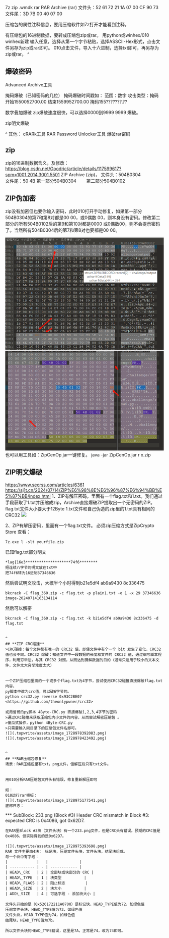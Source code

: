 7z
zip
.wmdk
rar
RAR Archive (rar)
文件头：52 61 72 21 1A 07 00 CF 90 73
文件尾：3D 7B 00 40 07 00


压缩包的属性注释信息，要用压缩软件如7z打开才能看到注释。

有压缩包的16进制数据，要转成压缩包zip或rar。
用python或winhex/010
winhex新建 输入任意，选择从第一个字节粘贴，选择ASSCII-Hex形式，点击文件另存为zip或rar即可。
010点击文件，导入十六进制，选择txt即可，再另存为zip或rar。
^
## **爆破密码**
Advanced Archive工具

掩码爆破（已知密码的几位）
掩码爆破时间戳如：
范围：数字
攻击类型：掩码
开始1550052700.00
结束1559952700.00
掩码155???????.??

数字叠加爆破
zip爆破速度很快，可以选择0000到9999 9999 爆破。

zip明文爆破


^
其他：
cRARk工具
RAR Password Unlocker工具
爆破rar密码


## **zip**
zip的16进制数据含义，及修改：
<https://blog.csdn.net/Goodric/article/details/117599617?spm=1001.2014.3001.5501>
ZIP Archive (zip)，
文件头：504B0304　　　　　　　　　　　　　　　　　　　　　　
文件尾：50 4B
第一部分504B0304　　
第二部分504B0102

## **ZIP伪加密**
zip没有加密但也要你输入密码，此时010打开手动修复，如果第一部分504B0304的第7和第8对都是00 00，或0偶数 00，则本身没有密码。修改第二部分的所有504B0102后的第9和第10对都是0000 或0偶数00，则不会提示密码了。当然所有504B0304后的第7和第8对也要都是00 00。

![](.topwrite/assets/image_1732718255376.png)
![](.topwrite/assets/image_1732717582881.png)
也可以用工具如：ZipCenOp.jar一键修复。
java -jar ZipCenOp.jar r  x.zip

## **ZIP明文爆破**
<https://www.secrss.com/articles/6361>
<https://sj1t.cn/2024/07/14/ZIP%E6%98%8E%E6%96%87%E6%94%BB%E5%87%BB/index.html>
1、ZIP有解压密码，里面有一个flag.txt和1.txt。我们通过手段获取了1.txt并压缩成zip，Archive直接爆破ZIP提取出一个无密码的ZIP。
flag.txt文件大小要大于12Byte
1.txt文件和自己伪造的zip里的1.txt具有相同的CRC32
![](.topwrite/assets/.jpg)

2、ZIP有解压密码，里面有一个flag.txt文件。
必须zip压缩方式是ZipCrypto Store
查看：
```
7z.exe l -slt yourfile.zip
```
已知flag.txt部分明文
```
*lag{16e3********************74f6********
把连续八字节的明文放在txt中
把74f6转为16进制37346636
```
然后尝试明文攻击，大概半个小时得到b21e5df4 ab9a9430 8c336475
```
bkcrack -C flag_360.zip -c flag.txt -p plain1.txt -o 1 -x 29 37346636
image-20240714163134114
```
然后可以解密
```
bkcrack -C flag_360.zip -c flag.txt -k b21e5df4 ab9a9430 8c336475 -d flag.txt


^
## **ZIP CRC碰撞**
>CRC碰撞：每个文件都有唯一的 CRC32 值，即使文件中有个一个 bit 发生了变化，CRC32 值也会不同。CRC32 爆破：知道文件中一段数据的长度和文件的 CRC32 值，通过编写脚本程序，利用穷举法，与其 CRC32 对照，从而达到猜解数据的目的（通常只适用于较小的文本文件，文件太大穷举难度太大）


一个ZIP压缩包里面的一个或多个flag.txt为4字节，尝试使用CRC32碰撞直接爆破flag.txt内容。
py脚本中改为crc值，可以破6字节的。
python crc32.py reverse 0x93C2BE07
<https://github.com/theonlypwner/crc32>

或用曾哥的py脚本 4Byte-CRC.py 直接爆破1,2,3,4字节的密码
>通过CRC碰撞来获取压缩包内小文件的内容，从而尝试解密压缩包 。
>傻瓜式操作，python 4Byte-CRC.py
>只需要输入同目录下的压缩包文件名即可。
![](.topwrite/assets/image_1728978392083.png)
![](.topwrite/assets/image_1728978423492.png)


^
## **RAR压缩包修复**
场景：RAR压缩包里有txt，png文件，但解压后只有txt文件。


用010分析RAR压缩包文件头有错误，修复重新解压即可

如：
010运行rar模板：
![](.topwrite/assets/image_1728975177541.png)
底部日志：
```
*** SubBlock: 233.png (Block #3)
Header CRC mismatch in Block #3: expected CRC is 0x4086, got 0x62D7.
```
在RAR里Block #3块（文件头块）有一个233.png文件，但是CRC头有错误。预期的CRC值是0x4086，但实际得到的是0x62D7。

![](.topwrite/assets/image_1728975393698.png)
RAR 文件主要由4块： 标记块，压缩文件头块，文件头块，结尾块组成。
每一个块中有字段：
|             |   |              |
| ----------- | - | ------------ |
| HEAD\_CRC   | 2 | 全部块或块部分的 CRC |
| HEAD\_TYPE  | 1 | 块类型          |
| HEAD\_FLAGS | 2 | 阻止标志         |
| HEAD\_SIZE  | 2 | 块大小          |
| ADD\_SIZE   | 4 | 可选字段 - 添加块大小 |

文件头开始的是（0x526172211A0700）是标记快，HEAD_TYPE值为72，如绿色值
压缩文件头块，HEAD_TYPE值为73，如绿色值
文件头块，HEAD_TYPE值为74，如绿色值
结尾块，HEAD_TYPE值为7b。

所以文件头块的HEAD_TYPE错误，这里是7A，正常是74，改为74即可。